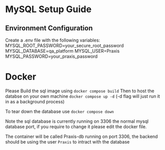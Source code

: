 # MySQL Setup Guide
## Environment Configuration

Create a .env file with the following variables:
MYSQL_ROOT_PASSWORD=your_secure_root_password
MYSQL_DATABASE=qa_platform
MYSQL_USER=Praxis
MYSQL_PASSWORD=your_praxis_password

# Docker
Please Build the sql image using `docker compose build`
Then to host the databse on your own machine `docker compose up -d` (-d flag will just run it in as a background process)

To tear down the database use `docker compose down`

Note the sql database is currently running on 3306 the normal mysql database port, if you require to change it please edit the docker file.

The container will be called Praxis-db running on port 3306, the backend should be using the user `Praxis` to intract with the database 
